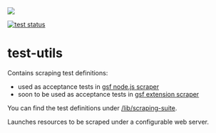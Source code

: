 <img src="https://get-set-fetch.github.io/get-set-fetch/logo.png">

<p align="left">
  <a href="https://github.com/get-set-fetch/test-utils/actions?query=workflow%3Atest">
    <img alt="test status" src="https://github.com/get-set-fetch/test-utils/workflows/test/badge.svg">
  </a>
</p>

# test-utils

Contains scraping test definitions:
- used as acceptance tests in [gsf node.js scraper](https://github.com/get-set-fetch/scraper)
- soon to be used as acceptance tests in [gsf extension scraper](https://github.com/get-set-fetch/extension)

You can find the test definitions under [/lib/scraping-suite](https://github.com/get-set-fetch/test-utils/tree/main/lib/scraping-suite).

Launches resources to be scraped under a configurable web server.




